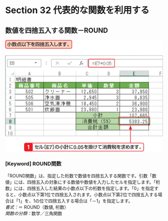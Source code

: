 # Section 32 代表的な関数を利用する

## 数値を四捨五入する関数－ROUND

![](001.png)

### [Keyword] ROUND関数
「ROUND関数」は、指定した桁数で数値を四捨五入する関数です。引数「数値」には、四捨五入の対象にする数値や数値を入力したセルを指定します。「桁数」には、四捨五入した結果の小数点以下の桁数を指定します。「0」を指定すると、小数点以下第1位で四捨五入されます。小数点以下第2位で四捨五入する場合は「1」を、1の位で四捨五入する場合は「－1」を指定します。  
<em>書式：</em>＝ ROUND（数値, 桁数）  
<em>関数の分類：</em>数学／三角関数
